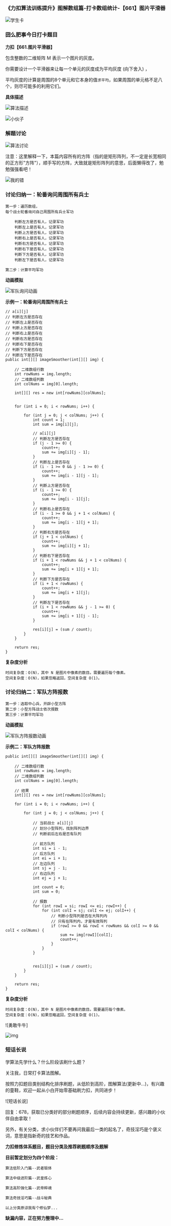 ### 《力扣算法训练提升》图解数组篇-打卡数组统计-【661】图片平滑器

![学生卡](C:\Users\tao\Desktop\daily-notes\《力扣算法训练提升》\《力扣算法训练提升》数组篇\4-二维数组\3-《力扣算法训练提升》数组篇-打卡数组操作-【661】图片平滑器\学生卡.png)

### 囧么肥事今日打卡题目

**力扣【661.图片平滑器】**

包含整数的二维矩阵 M 表示一个图片的灰度。

你需要设计一个平滑器来让每一个单元的灰度成为平均灰度 (向下舍入) ，

平均灰度的计算是周围的8个单元和它本身的值`求平均`，如果周围的单元格不足八个，则尽可能多的利用它们。

**具体描述**

![算法描述](C:\Users\tao\Desktop\daily-notes\《力扣算法训练提升》\《力扣算法训练提升》数组篇\4-二维数组\3-《力扣算法训练提升》数组篇-打卡数组操作-【661】图片平滑器\算法描述.png)

![小伙子](C:\Users\tao\Desktop\daily-notes\《力扣算法训练提升》\《力扣算法训练提升》数组篇\4-二维数组\3-《力扣算法训练提升》数组篇-打卡数组操作-【661】图片平滑器\小伙子.gif)



### 解题讨论

![算法讨论](C:\Users\tao\Desktop\daily-notes\《力扣算法训练提升》\《力扣算法训练提升》数组篇\4-二维数组\3-《力扣算法训练提升》数组篇-打卡数组操作-【661】图片平滑器\算法讨论.png)



注意：这里解释一下，本篇内容所有的方阵（指的是矩形阵列，不一定是长宽相同的正方形"方阵"），顺手写的方阵，大致就是矩形阵列的意思，后面懒得改了，勉勉强强看吧！

![我的错](C:\Users\tao\Desktop\daily-notes\《力扣算法训练提升》\《力扣算法训练提升》数组篇\4-二维数组\3-《力扣算法训练提升》数组篇-打卡数组操作-【661】图片平滑器\我的错.gif)



### 讨论归纳一：轮番询问周围所有兵士


```
第一步：遍历数组，
每个战士轮番询问自己周围所有兵士军功

    判断左方是否有人，记录军功
    判断左上是否有人，记录军功
    判断上方是否有人，记录军功
    判断右上是否有人，记录军功
    判断右方是否有人，记录军功
    判断右下是否有人，记录军功
    判断下方是否有人，记录军功
    判断左下是否有人，记录军功
    
第二步：计算平均军功
```



**动画模拟**

![军队询问动画](C:\Users\tao\Desktop\daily-notes\《力扣算法训练提升》\《力扣算法训练提升》数组篇\4-二维数组\3-《力扣算法训练提升》数组篇-打卡数组操作-【661】图片平滑器\军队询问动画.gif)

**示例一：轮番询问周围所有兵士**

```
// a[i][j]
// 判断左方是否存在
// 判断左上是否存在
// 判断上方是否存在
// 判断右上是否存在
// 判断右方是否存在
// 判断右下是否存在
// 判断下方是否存在
// 判断左下是否存在
public int[][] imageSmoother(int[][] img) {

    // 二维数组行数
    int rowNums = img.length;
    // 二维数组列数
    int colNums = img[0].length;

    int[][] res = new int[rowNums][colNums];


    for (int i = 0; i < rowNums; i++) {

        for (int j = 0; j < colNums; j++) {
            int count = 1;
            int sum = img[i][j];

            // a[i][j]
            // 判断左方是否存在
            if (j - 1 >= 0) {
                count++;
                sum += img[i][j - 1];
            }
            // 判断左上是否存在
            if (i - 1 >= 0 && j - 1 >= 0) {
                count++;
                sum += img[i - 1][j - 1];
            }
            // 判断上方是否存在
            if (i - 1 >= 0) {
                count++;
                sum += img[i - 1][j];
            }
            // 判断右上是否存在
            if (i - 1 >= 0 && j + 1 < colNums) {
                count++;
                sum += img[i - 1][j + 1];
            }
            // 判断右方是否存在
            if (j + 1 < colNums) {
                count++;
                sum += img[i][j + 1];
            }
            // 判断右下是否存在
            if (i + 1 < rowNums && j + 1 < colNums) {
                count++;
                sum += img[i + 1][j + 1];
            }
            // 判断下方是否存在
            if (i + 1 < rowNums) {
                count++;
                sum += img[i + 1][j];
            }
            // 判断左下是否存在
            if (i + 1 < rowNums && j - 1 >= 0) {
                count++;
                sum += img[i + 1][j - 1];
            }

            res[i][j] = (sum / count);
        }
    }

    return res;
}
```

**复杂度分析**

```
时间复杂度：O(N)，其中 N 是图片中像素的数目。需要遍历每个像素。
空间复杂度：O(N)，如果忽略返回，空间复杂度 O(1)。
```



### 讨论归纳二：军队方阵报数

```
第一步：选取中心兵，开辟小型方阵
第二步：小型方阵战士依次报数
第三步：计算平均军功
```

**动画模拟**

![军队方阵报数动画](C:\Users\tao\Desktop\daily-notes\《力扣算法训练提升》\《力扣算法训练提升》数组篇\4-二维数组\3-《力扣算法训练提升》数组篇-打卡数组操作-【661】图片平滑器\军队方阵报数动画.gif)

**示例二：军队方阵报数**

```
public int[][] imageSmoother(int[][] img) {

    // 二维数组行数
    int rowNums = img.length;
    // 二维数组列数
    int colNums = img[0].length;

	// 结果
    int[][] res = new int[rowNums][colNums];

    for (int i = 0; i < rowNums; i++) {

        for (int j = 0; j < colNums; j++) {

            // 当前战士 a[i][j]
            // 划分小型阵列，找到阵列边界
            // 判断前后左右是否有队列

            // 前方队列
            int si = i - 1;
            // 后方队列
            int ei = i + 1;
            // 左边队列
            int sj = j - 1;
            // 右边队列
            int ej = j + 1;

            int count = 0;
            int sum = 0;

            // 报数
            for (int rowI = si; rowI <= ei; rowI++) {
                for (int colI = sj; colI <= ej; colI++) {
                    // 判断小型阵列是否在大阵列内
                    // 只有在阵列内，才是有效阵列
                    if (rowI >= 0 && rowI < rowNums && colI >= 0 && colI < colNums) {
                        sum += img[rowI][colI];
                        count++;
                    }
                }
            }


            res[i][j] = (sum / count);
        }
    }

    return res;
}
```

**复杂度分析**

```
时间复杂度：O(N)，其中 N 是图片中像素的数目。需要遍历每个像素。
空间复杂度：O(N)，如果忽略返回，空间复杂度 O(1)。
```

![勇敢牛牛]

![img](file:///C:\Users\tao\AppData\Local\Temp\SGPicFaceTpBq\22292\21666379.gif)

### 短话长说

学算法先学什么？什么阶段该刷什么题？

关注我，日常打卡算法图解。

按照力扣题目类别结构化排序刷题，从低阶到高阶，图解算法(更新中...)，有兴趣的童鞋，欢迎一起从小白开始零基础刷力扣，共同进步！

![短话长说]

回复：678，获取已分类好的部分刷题顺序，后续内容会持续更新，感兴趣的小伙伴自由拿取！

另外，有关分类，求小伙伴们不要再问我最后一类的起名了，奇技淫巧是个褒义词，意思是指新奇的技艺和作品。



**力扣修炼体系题目，题目分类及推荐刷题顺序及题解**

**目前暂定划分为四个阶段：**

```
算法低阶入门篇--武者锻体

算法中级进阶篇--武皇炼心

算法高阶强化篇--武帝粹魂

算法奇技淫巧篇--战斗秘典

以上分类原谅我有个修仙梦...
```

**缺漏内容，正在努力整理中...**


